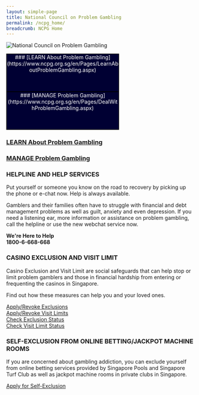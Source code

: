 ```yaml
---
layout: simple-page
title: National Council on Problem Gambling
permalink: /ncpg_home/
breadcrumb: NCPG Home
---
```


![National Council on Problem Gambling](https://www.ncpg.org.sg/en/Pages/_layouts/MSF.NCPG.SiteDef/images/logo.png)

<div style="max-width:300px;width:100%;height:100px;border:1px solid #000;background-color:#003;color:white;text-align:center;vertical-align:middle;">### [LEARN About Problem Gambling](https://www.ncpg.org.sg/en/Pages/LearnAboutProblemGambling.aspx)</div>
<div style="max-width:300px;width:100%;height:100px;border:1px solid #000;background-color:#003;color:white;text-align:center;vertical-align:middle;">### [MANAGE Problem Gambling](https://www.ncpg.org.sg/en/Pages/DealWithProblemGambling.aspx)</div>

### [LEARN About Problem Gambling](https://www.ncpg.org.sg/en/Pages/LearnAboutProblemGambling.aspx)  
### [MANAGE Problem Gambling](https://www.ncpg.org.sg/en/Pages/DealWithProblemGambling.aspx)  


### HELPLINE AND HELP SERVICES
Put yourself or someone you know on the road to recovery by picking up the phone or e-chat now. Help is always available.

Gamblers and their families often have to struggle with financial and debt management problems as well as guilt, anxiety and even depression. If you need a listening ear, more information or assistance on problem gambling, call the helpline or use the new webchat service now.

**We're Here to Help**  
**1800-6-668-668**



### CASINO EXCLUSION AND VISIT LIMIT
Casino Exclusion and Visit Limit are social safeguards that can help stop or limit problem gamblers and those in financial hardship from entering or frequenting the casinos in Singapore.

Find out how these measures can help you and your loved ones.

[Apply/Revoke Exclusions](https://www.ncpg.org.sg/en/Pages/DealWithProblemGambling.aspx?categ=2&article=10)  
[Apply/Revoke Visit Limits](https://www.ncpg.org.sg/en/Pages/DealWithProblemGambling.aspx?categ=3&article=20)  
[Check Exclusion Status](http://ces.ncpg.org.sg/CES/login.do?action=init&access=public)  
[Check Visit Limit Status](https://icis-services.ncpg.org.sg/)  



### SELF-EXCLUSION FROM ONLINE BETTING/JACKPOT MACHINE ROOMS
If you are concerned about gambling addiction, you can exclude yourself from online betting services provided by Singapore Pools and Singapore Turf Club as well as jackpot machine rooms in private clubs in Singapore.

[Apply for Self-Exclusion](https://www.ncpg.org.sg/en/Pages/DealWithProblemGambling.aspx?categ=4&article=41)  
